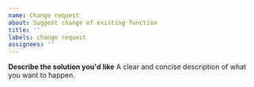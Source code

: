 ```yaml
---
name: Change request
about: Suggest change of existing function
title: ''
labels: change request
assignees: ''
---
```


**Describe the solution you'd like**
A clear and concise description of what you want to happen.
